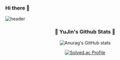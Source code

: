 ### Hi there 👋

<!--
**dbwls387/dbwls387** is a ✨ _special_ ✨ repository because its `README.md` (this file) appears on your GitHub profile.

Here are some ideas to get you started:

- 🔭 I’m currently working on ...
- 🌱 I’m currently learning ...
- 👯 I’m looking to collaborate on ...
- 🤔 I’m looking for help with ...
- 💬 Ask me about ...
- 📫 How to reach me: ...
- 😄 Pronouns: ...
- ⚡ Fun fact: ...
-->


![header](https://capsule-render.vercel.app/api?type=waving&color=689F38&text=Hello!%20I'm%20YuJin&fontColor=1B5E20)


<h3 align="center">🍃 YuJin's Github Stats 🍃</h3>
<div align="center">

![Anurag's GitHub stats](https://github-readme-stats.vercel.app/api?username=dbwls387&theme=vue&show_icons=true)

[![Solved.ac Profile](http://mazassumnida.wtf/api/v2/generate_badge?boj=dbwls387)](https://solved.ac/dbwls387/)
